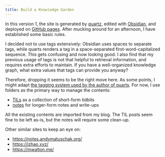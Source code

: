 ```yaml
---
title: Build a Knowledge Garden
---
```


In this version 1, the site is generated by [quartz](https://github.com/jackyzha0/quartz), edited with [Obsidian](https://obsidian.md/), and deployed on [GitHub pages](https://ziyunli.github.io/quartz/). After mucking around for an afternoon, I have established some basic rules.

I decided not to use tags extensively: Obsidian uses spaces to separate tags, while quarts renders a tag in a space-separated first-word-capitalized sequence. This gets confusing and now looking good. I also find that my previous usage of tags is not that helpful to retrieval information, and requires extra efforts to maintain. If you have a well-organized knowledge graph, what extra values that tags can provide you anyway? 

Therefore, dropping it seems to be the right move here. As some points, I might adapt [the tagging system used by the author of quarts](https://jzhao.xyz/tags/). For now, I use folders as the primary way to manage the contents:
- [TILs](/TILs) as a collection of short-form tidbits
- [notes](/notes) for longer-form notes and write-ups

All the existing contents are imported from my blog. The TIL posts seem fine to be left as-is, but the notes will require some clean-up. 

Other similar sites to keep an eye on:
- https://notes.andymatuschak.org/
- https://jzhao.xyz/
- https://mwalton.me/